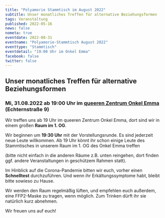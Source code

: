 ```yaml
---
title: "Polyamorie Stammtisch im August 2022"
subtitle: Unser monatliches Treffen für alternative Beziehungsformen
tags: Veranstaltung
published: 2022-05-16
news: false
nometa: true
eventdate: 2022-08-31
eventname: "Polyamorie-Stammtisch August 2022"
eventtype: "Stammtisch"
eventdetail: "19:00 Uhr im Onkel Emma"
facebook: false
twitter: false
---
```


## Unser monatliches Treffen für alternative Beziehungsformen

### Mi, 31.08.2022 ab 19:00 Uhr im [queeren Zentrum Onkel Emma](https://onkel-emma.org/) (Echternstraße 9)

Wir treffen uns ab 19 Uhr im queeren Zentrum Onkel Emma, dort sind wir in einem großen **Raum im 1. OG**.

Wir beginnen um **19:30 Uhr** mit der Vorstellungsrunde. Es sind jederzeit neue Leute willkommen. Ab 19 Uhr könnt ihr schon einige Leute des Stammtisches in unserem Raum im 1. OG des Onkel Emma treffen 
  
(bitte nicht einfach in die anderen Räume z.B. unten reingehen, dort finden ggf. andere Veranstaltungen in geschützem Rahmen statt).

Im Hinblick auf die Corona-Pandemie bitten wir euch, vorher einen **Schnelltest** durchzuführen. Und wenn ihr Erkältungssymptome habt, bleibt bitte sowieso zu Hause.

Wir werden den Raum regelmäßig lüften, und empfehlen euch außerdem, eine FFP2-Maske zu tragen, wenn möglich. Zum Trinken dürft ihr sie natürlich kurz abnehmen.

Wir freuen uns auf euch!
